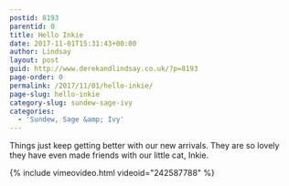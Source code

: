 ```yaml
---
postid: 8193
parentid: 0
title: Hello Inkie
date: 2017-11-01T15:31:43+00:00
author: Lindsay
layout: post
guid: http://www.derekandlindsay.co.uk/?p=8193
page-order: 0
permalink: /2017/11/01/hello-inkie/
page-slug: hello-inkie
category-slug: sundew-sage-ivy
categories:
  - 'Sundew, Sage &amp; Ivy'
---
```

Things just keep getting better with our new arrivals. They are so lovely they have even made friends with our little cat, Inkie.

{% include vimeovideo.html videoid="242587788" %}